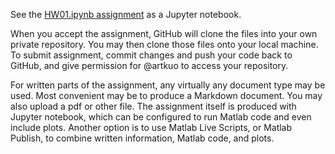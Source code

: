 See the [HW01.ipynb assignment](HW01.ipynb) as a Jupyter notebook.

When you accept the assignment, GitHub will clone the files into your own private repository. You may then clone those files onto your local machine. To submit assignment, commit changes and push your code back to GitHub, and give permission for @artkuo to access your repository.

For written parts of the assignment, any virtually any document type may be used. Most convenient may be to produce a Markdown document. You may also upload a pdf or other file. The assignment itself is produced with Jupyter notebook, which can be configured to run Matlab code and even include plots. Another option is to use Matlab Live Scripts, or Matlab Publish, to combine written information, Matlab code, and plots.
